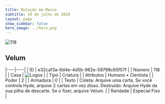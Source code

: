 ```yaml
---
title: Mutação em Massa
subtitle: 10 de julho de 2020
layout: page
show_sidebar: false
hero_image: ../hero.png
---
```


![118](https://cdn.keyforgegame.com/media/card_front/pt/479_118_8FRCWPWQ4V4C_pt.png)

## Velum

|----|----|
| ID | e32caf3a-6d4e-4d5b-962e-59798c65f57f |
| Número | 118 |
| Casa | ![Logos](https://archonarcana.com/images/thumb/c/ce/Logos.png/22px-Logos.png "Logos") |
| Tipo | Criatura |
| Atributos | Humano • Cientista |
| Poder | 2 |
| Armadura | 0 |
| Texto | Coleta: Arquive uma carta. Se você controla Hyde, arquive 2 cartas em vez disso.  Destruído: Arquive Hyde da sua pilha de descarte. Se o fizer, arquive Velum. |
| Raridade | Especial Fixo |
